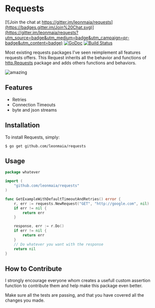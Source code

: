 # Requests

[![Join the chat at https://gitter.im/leonmaia/requests](https://badges.gitter.im/Join%20Chat.svg)](https://gitter.im/leonmaia/requests?utm_source=badge&utm_medium=badge&utm_campaign=pr-badge&utm_content=badge)
[![GoDoc](https://godoc.org/github.com/golang/gddo?status.svg)](http://godoc.org/pkg/github.com/leonmaia/requests)
[![Build Status](https://travis-ci.org/leonmaia/requests.svg?branch=master)](https://travis-ci.org/leonmaia/requests)

Most existing requests packages I've seen reimplement all features requests offers. This Request inherits all the behavior and functions of [http.Requests](https://godoc.org/net/http#Request) package and adds others functions and behaviors.

![amazing](https://raw.github.com/leonmaia/requests/master/readme_assets/jake_amazed.gif)


Features
--------

- Retries
- Connection Timeouts
- byte and json streams

Installation
------------

To install Requests, simply:

    $ go get github.com/leonmaia/requests


Usage
------------
```go
package whatever

import (
	"github.com/leonmaia/requests"
)

func GetExampleWithDefaultTimeoutAndRetries() error {
	r, err := requests.NewRequest("GET", "http://google.com", nil)
	if err != nil {
		return err
	}

	response, err := r.Do()
	if err != nil {
		return err
	}
	// Do whatever you want with the response
	return nil
}
```
How to Contribute
------

I strongly encourage everyone whom creates a usefull custom assertion function
to contribute them and help make this package even better.

Make sure all the tests are passing, and that you have covered all the changes
you made.

